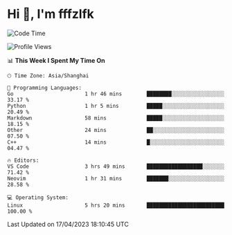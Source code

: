 # Hi 👋, I'm fffzlfk

<!--START_SECTION:waka-->
![Code Time](http://img.shields.io/badge/Code%20Time-149%20hrs%2037%20mins-blue)

![Profile Views](http://img.shields.io/badge/Profile%20Views-0-blue)

📊 **This Week I Spent My Time On** 

```text
🕑︎ Time Zone: Asia/Shanghai

💬 Programming Languages: 
Go                       1 hr 46 mins        ████████░░░░░░░░░░░░░░░░░   33.17 % 
Python                   1 hr 5 mins         █████░░░░░░░░░░░░░░░░░░░░   20.49 % 
Markdown                 58 mins             █████░░░░░░░░░░░░░░░░░░░░   18.15 % 
Other                    24 mins             ██░░░░░░░░░░░░░░░░░░░░░░░   07.50 % 
C++                      14 mins             █░░░░░░░░░░░░░░░░░░░░░░░░   04.47 % 

🔥 Editors: 
VS Code                  3 hrs 49 mins       ██████████████████░░░░░░░   71.42 % 
Neovim                   1 hr 31 mins        ███████░░░░░░░░░░░░░░░░░░   28.58 % 

💻 Operating System: 
Linux                    5 hrs 20 mins       █████████████████████████   100.00 % 
```


 Last Updated on 17/04/2023 18:10:45 UTC
<!--END_SECTION:waka-->
